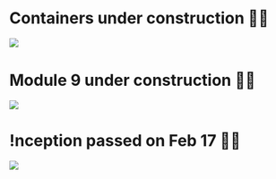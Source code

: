 

# Containers under construction :construction_worker_woman:

![](https://i.imgur.com/IYQ9WYt.jpg)
&nbsp;
<!---
![](https://i.imgur.com/NKUmw2h.jpg)
--->



# Module 9 under construction :woman_astronaut:

![](https://i.imgur.com/hpD7JIm.gif)


# !nception passed on Feb 17 :elf_woman:

![](https://i.imgur.com/w2XPjaZ.png)

<!---
![](https://i.imgur.com/Op6BF0O.png)
--->

